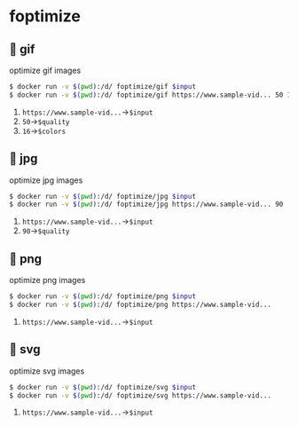 # foptimize
## :whale: gif
optimize gif images
```bash
$ docker run -v $(pwd):/d/ foptimize/gif $input 
$ docker run -v $(pwd):/d/ foptimize/gif https://www.sample-vid... 50 16
```
1. `https://www.sample-vid...`→`$input`
2. `50`→`$quality`
3. `16`→`$colors`
## :whale: jpg
optimize jpg images
```bash
$ docker run -v $(pwd):/d/ foptimize/jpg $input 
$ docker run -v $(pwd):/d/ foptimize/jpg https://www.sample-vid... 90
```
1. `https://www.sample-vid...`→`$input`
2. `90`→`$quality`
## :whale: png
optimize png images
```bash
$ docker run -v $(pwd):/d/ foptimize/png $input 
$ docker run -v $(pwd):/d/ foptimize/png https://www.sample-vid...
```
1. `https://www.sample-vid...`→`$input`
## :whale: svg
optimize svg images
```bash
$ docker run -v $(pwd):/d/ foptimize/svg $input 
$ docker run -v $(pwd):/d/ foptimize/svg https://www.sample-vid...
```
1. `https://www.sample-vid...`→`$input`
